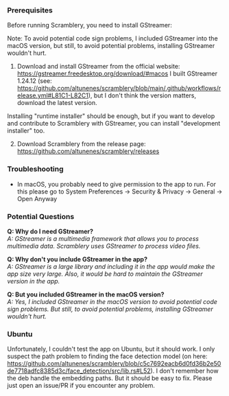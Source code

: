 ### Prerequisites

Before running Scramblery, you need to install GStreamer:

Note: To avoid potential code sign problems, I included GStreamer into the macOS version, but still, to avoid potential problems, installing GStreamer wouldn't hurt.

1. Download and install GStreamer from the official website: https://gstreamer.freedesktop.org/download/#macos 
I built GStreamer 1.24.12 (see: https://github.com/altunenes/scramblery/blob/main/.github/workflows/release.yml#L81C1-L82C1), but I don't think the version matters, download the latest version.

Installing "runtime installer" should be enough, but if you want to develop and contribute to Scramblery with GStreamer, you can install "development installer" too.

2. Download Scramblery from the release page:
  https://github.com/altunenes/scramblery/releases

### Troubleshooting
- In macOS, you probably need to give permission to the app to run. For this please go to System Preferences -> Security & Privacy -> General -> Open Anyway

### Potential Questions

**Q: Why do I need GStreamer?**  
*A: GStreamer is a multimedia framework that allows you to process multimedia data. Scramblery uses GStreamer to process video files.*

**Q: Why don't you include GStreamer in the app?**  
*A: GStreamer is a large library and including it in the app would make the app size very large. Also, it would be hard to maintain the GStreamer version in the app.*

**Q: But you included GStreamer in the macOS version?**  
*A: Yes, I included GStreamer in the macOS version to avoid potential code sign problems. But still, to avoid potential problems, installing GStreamer wouldn't hurt.*

### Ubuntu

Unfortunately, I couldn't test the app on Ubuntu, but it should work. I only suspect the path problem to finding the face detection model (on here: https://github.com/altunenes/scramblery/blob/c5c7692eacb6d0fd36b2e50de7718adfc8385d3c/face_detection/src/lib.rs#L52). I don't remember how the deb handle the embedding paths. But it should be easy to fix. Please just open an issue/PR if you encounter any problem.